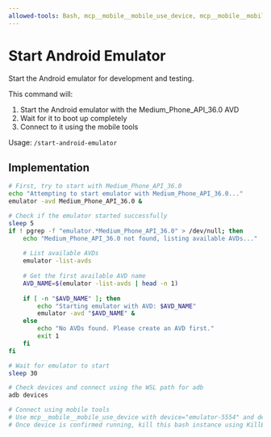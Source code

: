 ```yaml
---
allowed-tools: Bash, mcp__mobile__mobile_use_device, mcp__mobile__mobile_list_available_devices
---
```


# Start Android Emulator

Start the Android emulator for development and testing.

This command will:

1. Start the Android emulator with the Medium_Phone_API_36.0 AVD
2. Wait for it to boot up completely
3. Connect to it using the mobile tools

Usage: `/start-android-emulator`

## Implementation

```bash
# First, try to start with Medium_Phone_API_36.0
echo "Attempting to start emulator with Medium_Phone_API_36.0..."
emulator -avd Medium_Phone_API_36.0 &

# Check if the emulator started successfully
sleep 5
if ! pgrep -f "emulator.*Medium_Phone_API_36.0" > /dev/null; then
    echo "Medium_Phone_API_36.0 not found, listing available AVDs..."
    
    # List available AVDs
    emulator -list-avds
    
    # Get the first available AVD name
    AVD_NAME=$(emulator -list-avds | head -n 1)
    
    if [ -n "$AVD_NAME" ]; then
        echo "Starting emulator with AVD: $AVD_NAME"
        emulator -avd "$AVD_NAME" &
    else
        echo "No AVDs found. Please create an AVD first."
        exit 1
    fi
fi

# Wait for emulator to start
sleep 30

# Check devices and connect using the WSL path for adb
adb devices

# Connect using mobile tools
# Use mcp__mobile__mobile_use_device with device="emulator-5554" and deviceType="android"
# Once device is confirmed running, kill this bash instance using KillBash tool
```
